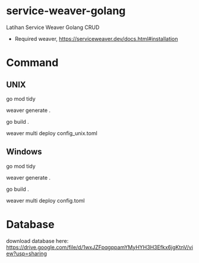 # service-weaver-golang
Latihan Service Weaver Golang CRUD
- Required weaver, https://serviceweaver.dev/docs.html#installation

# Command
## UNIX
go mod tidy

weaver generate .

go build .

weaver multi deploy config_unix.toml

## Windows
go mod tidy

weaver generate .

go build .

weaver multi deploy config.toml

# Database
download database here: https://drive.google.com/file/d/1wxJZFpqgppamYMyHYH3H3Efkx6jgKtnV/view?usp=sharing
